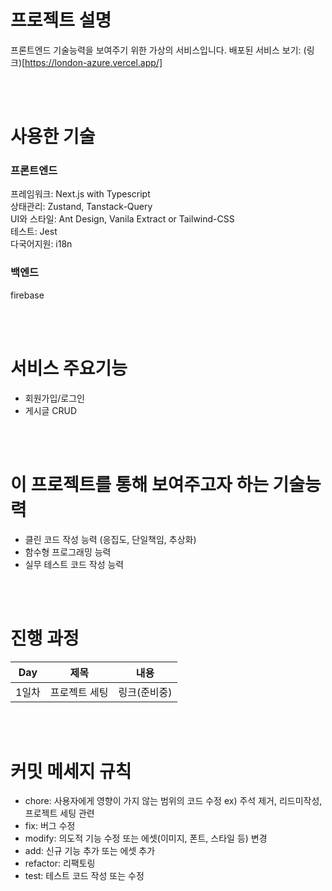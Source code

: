 # 프로젝트 설명
프론트엔드 기술능력을 보여주기 위한 가상의 서비스입니다.
배포된 서비스 보기: (링크)[https://london-azure.vercel.app/]

<br/><br/>

# 사용한 기술
### 프론트엔드  
프레임워크: Next.js with Typescript   
상태관리: Zustand, Tanstack-Query  
UI와 스타일: Ant Design, Vanila Extract or Tailwind-CSS  
테스트: Jest  
다국어지원: i18n  

### 백엔드  
firebase

<br/><br/>

# 서비스 주요기능
- 회원가입/로그인  
- 게시글 CRUD  

<br/><br/>

# 이 프로젝트를 통해 보여주고자 하는 기술능력
- 클린 코드 작성 능력 (응집도, 단일책임, 추상화)  
- 함수형 프로그래밍 능력  
- 실무 테스트 코드 작성 능력  

<br/><br/>

# 진행 과정
|Day|제목|내용|
|--|--|--|
|1일차|프로젝트 세팅|링크(준비중)|

<br/><br/>

# 커밋 메세지 규칙

- chore: 사용자에게 영향이 가지 않는 범위의 코드 수정 ex) 주석 제거, 리드미작성, 프로젝트 세팅 관련  
- fix: 버그 수정
- modify: 의도적 기능 수정 또는 에셋(이미지, 폰트, 스타일 등) 변경
- add: 신규 기능 추가 또는 에셋 추가
- refactor: 리팩토링
- test: 테스트 코드 작성 또는 수정



